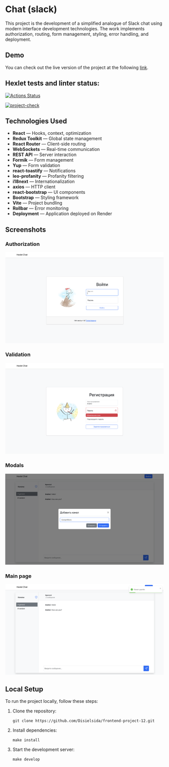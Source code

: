# Chat (slack)
This project is the development of a simplified analogue of Slack chat using modern interface development technologies. The work implements authorization, routing, form management, styling, error handling, and deployment.

## Demo
You can check out the live version of the project at the following [link](https://slack-chat-rxfy.onrender.com).
## Hexlet tests and linter status:
[![Actions Status](https://github.com/Disielsida/frontend-project-12/actions/workflows/hexlet-check.yml/badge.svg)](https://github.com/Disielsida/frontend-project-12/actions)

[![project-check](https://github.com/Disielsida/frontend-project-12/actions/workflows/project-check.yml/badge.svg)](https://github.com/Disielsida/frontend-project-12/actions/workflows/project-check.yml)

## Technologies Used
- **React** — Hooks, context, optimization
- **Redux Toolkit** — Global state management
- **React Router** — Client-side routing
- **WebSockets** — Real-time communication
- **REST API** — Server interaction
- **Formik** — Form management
- **Yup** — Form validation
- **react-toastify** — Notifications
- **leo-profanity** — Profanity filtering
- **i18next** — Internationalization
- **axios** — HTTP client
- **react-bootstrap** — UI components
- **Bootstrap** — Styling framework
- **Vite** — Project bundling
- **Rollbar** — Error monitoring
- **Deployment** — Application deployed on Render

## Screenshots

### Authorization
![Authorization](./frontend/src/images/Authorization.png)

### Validation
![Validation](./frontend/src/images/Validation.png)

### Modals
![Modals](./frontend/src/images/Modals.png)

### Main page
![Main Page](./frontend/src/images/mainPage.png)

## Local Setup
To run the project locally, follow these steps:

1. Clone the repository:

   <pre><code>git clone https://github.com/Disielsida/frontend-project-12.git</code></pre>

2. Install dependencies:

   <pre><code>make install</code></pre>

3. Start the development server:

   <pre><code>make develop</code></pre>